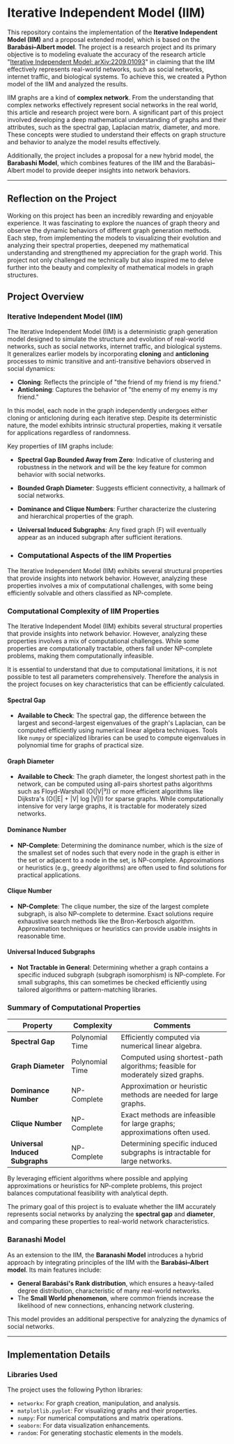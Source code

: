 # Iterative Independent Model (IIM) 

This repository contains the implementation of the **Iterative Independent Model (IIM)** and a proposal extended model, which is based on the **Barabási–Albert model**. The project is a research project and its primary objective is to modeling evaluate the accuracy of the research article "[Iterative Independent Model: arXiv:2209.01093](https://arxiv.org/pdf/2209.01093)" in claiming that the IIM effectively represents real-world networks, such as social networks, internet traffic, and biological systems. To achieve this, we created a Python model of the IIM and analyzed the results. 

IIM graphs are a kind of **complex network**. From the understanding that complex networks effectively represent social networks in the real world, this article and research project were born. A significant part of this project involved developing a deep mathematical understanding of graphs and their attributes, such as the spectral gap, Laplacian matrix, diameter, and more. These concepts were studied to understand their effects on graph structure and behavior to analyze the model results effectively.

Additionally, the project includes a proposal for a new hybrid model, the **Barabashi Model**, which combines features of the IIM and the Barabási–Albert model to provide deeper insights into network behaviors.

---

## Reflection on the Project

Working on this project has been an incredibly rewarding and enjoyable experience. It was fascinating to explore the nuances of graph theory and observe the dynamic behaviors of different graph generation methods. Each step, from implementing the models to visualizing their evolution and analyzing their spectral properties, deepened my mathematical understanding and strengthened my appreciation for the graph world. This project not only challenged me technically but also inspired me to delve further into the beauty and complexity of mathematical models in graph structures.

## Project Overview

### Iterative Independent Model (IIM)
The Iterative Independent Model (IIM) is a deterministic graph generation model designed to simulate the structure and evolution of real-world networks, such as social networks, internet traffic, and biological systems. It generalizes earlier models by incorporating **cloning** and **anticloning** processes to mimic transitive and anti-transitive behaviors observed in social dynamics:
- **Cloning**: Reflects the principle of "the friend of my friend is my friend."
- **Anticloning**: Captures the behavior of "the enemy of my enemy is my friend."

In this model, each node in the graph independently undergoes either cloning or anticloning during each iterative step. Despite its deterministic nature, the model exhibits intrinsic structural properties, making it versatile for applications regardless of randomness.

Key properties of IIM graphs include:
- **Spectral Gap Bounded Away from Zero**: Indicative of clustering and robustness in the network and will be the key feature for common behavior with social networks.
- **Bounded Graph Diameter**: Suggests efficient connectivity, a hallmark of social networks.
- **Dominance and Clique Numbers**: Further characterize the clustering and hierarchical properties of the graph.
- **Universal Induced Subgraphs**: Any fixed graph \(F\) will eventually appear as an induced subgraph after sufficient iterations.

- ### Computational Aspects of the IIM Properties

The Iterative Independent Model (IIM) exhibits several structural properties that provide insights into network behavior. However, analyzing these properties involves a mix of computational challenges, with some being efficiently solvable and others classified as NP-complete.

### **Computational Complexity of IIM Properties**

The Iterative Independent Model (IIM) exhibits several structural properties that provide insights into network behavior. However, analyzing these properties involves a mix of computational challenges. While some properties are computationally tractable, others fall under NP-complete problems, making them computationally infeasible.

It is essential to understand that due to computational limitations, it is not possible to test all parameters comprehensively. Therefore the analysis in the project focuses on key characteristics that can be efficiently calculated.


#### **Spectral Gap**
- **Available to Check**: The spectral gap, the difference between the largest and second-largest eigenvalues of the graph's Laplacian, can be computed efficiently using numerical linear algebra techniques. Tools like `numpy` or specialized libraries can be used to compute eigenvalues in polynomial time for graphs of practical size.

#### **Graph Diameter**
- **Available to Check**: The graph diameter, the longest shortest path in the network, can be computed using all-pairs shortest paths algorithms such as Floyd-Warshall (O(\|V\|³)) or more efficient algorithms like Dijkstra's (O(\|E\| + \|V\| log \|V\|)) for sparse graphs. While computationally intensive for very large graphs, it is tractable for moderately sized networks.

#### **Dominance Number**
- **NP-Complete**: Determining the dominance number, which is the size of the smallest set of nodes such that every node in the graph is either in the set or adjacent to a node in the set, is NP-complete. Approximations or heuristics (e.g., greedy algorithms) are often used to find solutions for practical applications.

#### **Clique Number**
- **NP-Complete**: The clique number, the size of the largest complete subgraph, is also NP-complete to determine. Exact solutions require exhaustive search methods like the Bron-Kerbosch algorithm. Approximation techniques or heuristics can provide usable insights in reasonable time.

#### **Universal Induced Subgraphs**
- **Not Tractable in General**: Determining whether a graph contains a specific induced subgraph (subgraph isomorphism) is NP-complete. For small subgraphs, this can sometimes be checked efficiently using tailored algorithms or pattern-matching libraries.

### Summary of Computational Properties
| **Property**               | **Complexity**       | **Comments**                                                                 |
|----------------------------|---------------------|-----------------------------------------------------------------------------|
| **Spectral Gap**            | Polynomial Time     | Efficiently computed via numerical linear algebra.                          |
| **Graph Diameter**          | Polynomial Time     | Computed using shortest-path algorithms; feasible for moderately sized graphs. |
| **Dominance Number**        | NP-Complete         | Approximation or heuristic methods are needed for large graphs.             |
| **Clique Number**           | NP-Complete         | Exact methods are infeasible for large graphs; approximations often used.   |
| **Universal Induced Subgraphs** | NP-Complete         | Determining specific induced subgraphs is intractable for large networks.    |

By leveraging efficient algorithms where possible and applying approximations or heuristics for NP-complete problems, this project balances computational feasibility with analytical depth.


The primary goal of this project is to evaluate whether the IIM accurately represents social networks by analyzing the **spectral gap** and **diameter**, and comparing these properties to real-world network characteristics. 


### Baranashi Model
As an extension to the IIM, the **Baranashi Model** introduces a hybrid approach by integrating principles of the IIM with the **Barabási–Albert model**. Its main features include:
- **General Barabási's Rank distribution**, which ensures a heavy-tailed degree distribution, characteristic of many real-world networks.
- The **Small World phenomenon**, where common friends increase the likelihood of new connections, enhancing network clustering.

This model provides an additional perspective for analyzing the dynamics of social networks.

---

## Implementation Details

### Libraries Used
The project uses the following Python libraries:
- `networkx`: For graph creation, manipulation, and analysis.
- `matplotlib.pyplot`: For visualizing graphs and their properties.
- `numpy`: For numerical computations and matrix operations.
- `seaborn`: For data visualization enhancements.
- `random`: For generating stochastic elements in the models.

